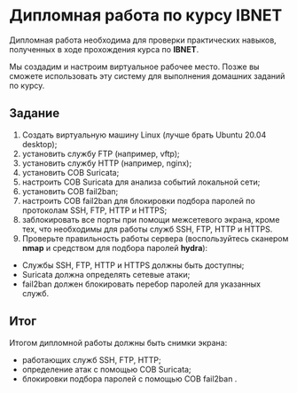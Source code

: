 # Дипломная работа по курсу IBNET

Дипломная работа необходима для проверки практических навыков, полученных в ходе прохождения курса по **IBNET**.

Мы создадим и настроим виртуальное рабочее место. Позже вы сможете использовать эту систему для выполнения домашних заданий по курсу.

## Задание

1. Создать виртуальную машину Linux (лучше брать Ubuntu 20.04 desktop);
2. установить службу FTP (например, vftp);
3. установить службу HTTP (например, nginx);
4. установить СОВ Suricata;
5. настроить СОВ Suricata для анализа событий локальной сети;
6. установить СОВ fail2ban;
7. настроить СОВ fail2ban для блокировки подбора паролей по протоколам SSH, FTP, HTTP и HTTPS;
8. заблокировать все порты при помощи межсетевого экрана, кроме тех, что необходимы для работы служб SSH, FTP, HTTP и HTTPS.
9. Проверьте правильность работы сервера (воспользуйтесь сканером **nmap** и средством для подбора паролей **hydra**):

- Службы SSH, FTP, HTTP и HTTPS должны быть доступны;
- Suricatа должна определять сетевые атаки;
- fail2ban должен блокировать перебор паролей для указанных служб.



## Итог

Итогом дипломной работы должны быть снимки экрана:

- работающих служб SSH, FTP, HTTP;
- определение атак с помощью СОВ Suricatа;
- блокировки подбора паролей с помощью СОВ fail2ban .
